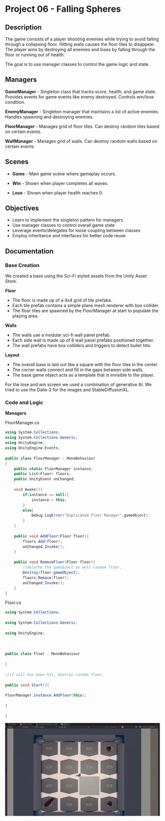 # Project 06 - Falling Spheres

## Description

The game consists of a player shooting enemies while trying to avoid falling through a collapsing floor. Hitting walls causes the floor tiles to disappear. The player wins by destroying all enemies and loses by falling through the floor or running out of health.

The goal is to use manager classes to control the game logic and state.

## Managers

**GameManager** - Singleton class that tracks score, health, and game state. Provides events for game events like enemy destroyed. Controls win/lose condition.

**EnemyManager** - Singleton manager that maintains a list of active enemies. Handles spawning and destroying enemies.

**FloorManager** - Manages grid of floor tiles. Can destroy random tiles based on certain events.

**WallManager** - Manages grid of walls. Can destroy random walls based on certain events.

## Scenes

- **Game** - Main game scene where gameplay occurs.

- **Win** - Shown when player completes all waves.

- **Lose** - Shown when player health reaches 0.

## Objectives

- Learn to implement the singleton pattern for managers
- Use manager classes to control overall game state
- Leverage events/delegates for loose coupling between classes
- Employ inheritance and interfaces for better code reuse

## Documentation

### Base Creation

We created a base using the Sci-Fi styled assets from the Unity Asset Store.

**Floor**

- The floor is made up of a 4x4 grid of tile prefabs. 
- Each tile prefab contains a simple plane mesh renderer with box collider.
- The floor tiles are spawned by the FloorManager at start to populate the playing area.

**Walls** 

- The walls use a modular sci-fi wall panel prefab.
- Each side wall is made up of 8 wall panel prefabs positioned together.
- The wall prefabs have box colliders and triggers to detect bullet hits.

**Layout**

- The overall base is laid out like a square with the floor tiles in the center.
- The corner walls connect and fill in the gaps between side walls.
- The base game object acts as a template that is invisible to the player.

For the lose and win screen we used a combination of generative AI. We tried to use the Dalle-2 for the images and StableDiffusionXL. 

### Code and Logic

**Managers**

FloorManager.cs
```csharp
using System.Collections;
using System.Collections.Generic;
using UnityEngine;
using UnityEngine.Events;

public class FloorManager : MonoBehaviour
{
    public static FloorManager instance;
    public List<Floor> floors;
    public UnityEvent onChanged;
    
    void Awake(){
        if(instance == null){
            instance = this;
        }
        else{
            Debug.LogError("Duplicated Floor Manager",gameObject);
        }
    }

    public void AddFloor(Floor floor){
        floors.Add(floor);
        onChanged.Invoke();
    }

    public void RemoveFloor(Floor floor){
        //delethe the gamobject as well random floor.
        Destroy(floor.gameObject);
        floors.Remove(floor);
        onChanged.Invoke();
    }
}
```


Floor.cs
```csharp
using System.Collections;

using System.Collections.Generic;

using UnityEngine;

  

public class Floor : MonoBehaviour

{

//if wall has been hit, destroy random floor.

public void Start(){

FloorManager.instance.AddFloor(this);

}

}
```

![image](Images/ezgif.com-optimize.gif)